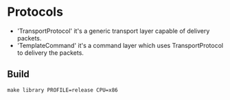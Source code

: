 # Protocols
* 'TransportProtocol' it's a generic transport layer capable of delivery packets.
* 'TemplateCommand' it's a command layer which uses TransportProtocol to delivery the packets.

## Build
```
make library PROFILE=release CPU=x86
```

